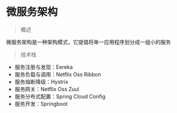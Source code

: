 # 微服务架构

> 概述

微服务架构是一种架构模式，它提倡将单一应用程序划分成一组小的服务



> 技术栈

- 服务注册与发现：Eereka
- 服务负载与调用：Netflix Oss Ribbon
- 服务熔断降级：Hystrix
- 服务网关：Netflix Oss Zuul
- 服务分布式配置：Spring Cloud Config
- 服务开发：Springboot

